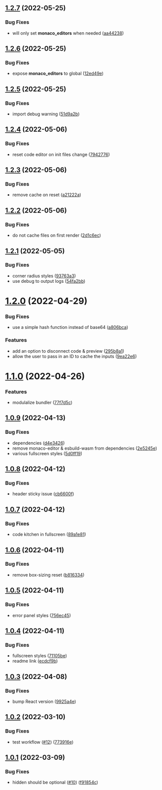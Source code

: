 ## [1.2.7](https://github.com/freewheel/code-kitchen/compare/v1.2.6...v1.2.7) (2022-05-25)

### Bug Fixes

- will only set **monaco_editors** when needed ([aa44238](https://github.com/freewheel/code-kitchen/commit/aa44238013e33b84ee7767d56353c09822a49cf1))

## [1.2.6](https://github.com/freewheel/code-kitchen/compare/v1.2.5...v1.2.6) (2022-05-25)

### Bug Fixes

- expose **monaco_editors** to global ([12ed49e](https://github.com/freewheel/code-kitchen/commit/12ed49e7ffadb9c6c10c491bcdff0d6d5da425bc))

## [1.2.5](https://github.com/freewheel/code-kitchen/compare/v1.2.4...v1.2.5) (2022-05-25)

### Bug Fixes

- import debug warning ([51d9a2b](https://github.com/freewheel/code-kitchen/commit/51d9a2bcaed2933c4a94cd7aa227252328a299d8))

## [1.2.4](https://github.com/freewheel/code-kitchen/compare/v1.2.3...v1.2.4) (2022-05-06)

### Bug Fixes

- reset code editor on init files change ([7942776](https://github.com/freewheel/code-kitchen/commit/7942776409435fa05b705a6143e088613139fd2a))

## [1.2.3](https://github.com/freewheel/code-kitchen/compare/v1.2.2...v1.2.3) (2022-05-06)

### Bug Fixes

- remove cache on reset ([a21222a](https://github.com/freewheel/code-kitchen/commit/a21222a1be7a92812dee87ec9222622f35f18a1a))

## [1.2.2](https://github.com/freewheel/code-kitchen/compare/v1.2.1...v1.2.2) (2022-05-06)

### Bug Fixes

- do not cache files on first render ([2d1c6ec](https://github.com/freewheel/code-kitchen/commit/2d1c6ec5e561567f1621632e7ca76e392a115a84))

## [1.2.1](https://github.com/freewheel/code-kitchen/compare/v1.2.0...v1.2.1) (2022-05-05)

### Bug Fixes

- corner radius styles ([93763a3](https://github.com/freewheel/code-kitchen/commit/93763a3196247481011648b3ba9da9936e46a0a3))
- use debug to output logs ([54fa2bb](https://github.com/freewheel/code-kitchen/commit/54fa2bbff203092aeb38133e7edcdc28990a4a55))

# [1.2.0](https://github.com/freewheel/code-kitchen/compare/v1.1.0...v1.2.0) (2022-04-29)

### Bug Fixes

- use a simple hash function instead of base64 ([a806bca](https://github.com/freewheel/code-kitchen/commit/a806bca7add54c6b6e8588821461a549e1eb1332))

### Features

- add an option to disconnect code & preview ([295b8a1](https://github.com/freewheel/code-kitchen/commit/295b8a188dd7c64f81e331f0f7e9513f6117c248))
- allow the user to pass in an ID to cache the inputs ([9ea22e6](https://github.com/freewheel/code-kitchen/commit/9ea22e6b0dfa599a4a54629bd3298542a0cd2a43))

# [1.1.0](https://github.com/freewheel/code-kitchen/compare/v1.0.9...v1.1.0) (2022-04-26)

### Features

- modulalize bundler ([77f7d5c](https://github.com/freewheel/code-kitchen/commit/77f7d5c5565547cc59134bca5c9f52ac92f667a8))

## [1.0.9](https://github.com/freewheel/code-kitchen/compare/v1.0.8...v1.0.9) (2022-04-13)

### Bug Fixes

- dependencies ([d4e3426](https://github.com/freewheel/code-kitchen/commit/d4e342684200091446852c5f248bc53148526ad6))
- remove monaco-editor & esbuild-wasm from dependencies ([2e5245e](https://github.com/freewheel/code-kitchen/commit/2e5245e790e2dc3591165b9cabaf0120222bee87))
- various fullscreen styles ([5d0ff19](https://github.com/freewheel/code-kitchen/commit/5d0ff19bbb70deed4df9348cae992e0fc39c11dc))

## [1.0.8](https://github.com/freewheel/code-kitchen/compare/v1.0.7...v1.0.8) (2022-04-12)

### Bug Fixes

- header sticky issue ([cb6600f](https://github.com/freewheel/code-kitchen/commit/cb6600fc9be719d6d5162f2a7dcaef46e9dc3511))

## [1.0.7](https://github.com/freewheel/code-kitchen/compare/v1.0.6...v1.0.7) (2022-04-12)

### Bug Fixes

- code kitchen in fullscreen ([89a1e81](https://github.com/freewheel/code-kitchen/commit/89a1e816a7aaacb34fce58a2c4fb40e54f6f24a4))

## [1.0.6](https://github.com/freewheel/code-kitchen/compare/v1.0.5...v1.0.6) (2022-04-11)

### Bug Fixes

- remove box-sizing reset ([b816334](https://github.com/freewheel/code-kitchen/commit/b816334ec5a9158a180229730b64e8e994e384fb))

## [1.0.5](https://github.com/freewheel/code-kitchen/compare/v1.0.4...v1.0.5) (2022-04-11)

### Bug Fixes

- error panel styles ([756ec45](https://github.com/freewheel/code-kitchen/commit/756ec45032e65252a71f770369f247034f36c5b6))

## [1.0.4](https://github.com/freewheel/code-kitchen/compare/v1.0.3...v1.0.4) (2022-04-11)

### Bug Fixes

- fullscreen styles ([71105be](https://github.com/freewheel/code-kitchen/commit/71105bef3b3c7ef57f17c2e4b19f44a14d35731a))
- readme link ([ecdcf9b](https://github.com/freewheel/code-kitchen/commit/ecdcf9b85afb119c4db88facb353fbee22f065b6))

## [1.0.3](https://github.com/freewheel/code-kitchen/compare/v1.0.2...v1.0.3) (2022-04-08)

### Bug Fixes

- bump React version ([9925a4e](https://github.com/freewheel/code-kitchen/commit/9925a4e712c596ce0f7425198ac3f44a12147942))

## [1.0.2](https://github.com/freewheel/code-kitchen/compare/v1.0.1...v1.0.2) (2022-03-10)

### Bug Fixes

- test workflow ([#12](https://github.com/freewheel/code-kitchen/issues/12)) ([773916e](https://github.com/freewheel/code-kitchen/commit/773916e2b1ded5cfac37026b85c388efdb3e6343))

## [1.0.1](https://github.com/freewheel/code-kitchen/compare/v1.0.0...v1.0.1) (2022-03-09)

### Bug Fixes

- hidden should be optional ([#10](https://github.com/freewheel/code-kitchen/issues/10)) ([f91854c](https://github.com/freewheel/code-kitchen/commit/f91854ccb6cfcf1a94daec78a68d7d82e6700029))
